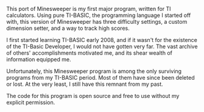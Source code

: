 This port of Minesweeper is my first major program, written for TI calculators. Using pure TI-BASIC, the programming language I started off with, this version of Minesweeper has three difficulty settings, a custom dimension setter, and a way to track high scores.

I first started learning TI-BASIC early 2008, and if it wasn't for the existence of the TI-Basic Developer, I would not have gotten very far. The vast archive of others' accomplishments motivated me, and its shear wealth of information equipped me.

Unfortunately, this Minesweeper program is among the only surviving programs from my TI-BASIC period. Most of them have since been deleted or lost. At the very least, I still have this remnant from my past.

The code for this program is open source and free to use without my explicit permission.
